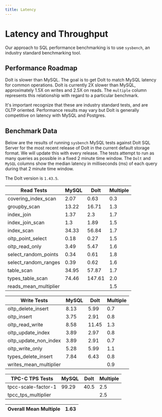 ```yaml
---
title: Latency
---
```


# Latency and Throughput

Our approach to SQL performance benchmarking is to use `sysbench`, an
industry standard benchmarking tool.

## Performance Roadmap

Dolt is slower than MySQL. The goal is to get Dolt to match 
MySQL latency for common operations. Dolt is currently 2X slower 
than MySQL, approximately 1.5X on writes and 2.5X on reads. The 
`multiple` column represents this relationship with regard to a 
particular benchmark.

It's important recognize that these are industry standard tests, and
are OLTP oriented. Performance results may vary but Dolt is 
generally competitive on latency with MySQL and Postgres.

## Benchmark Data

Below are the results of running `sysbench` MySQL tests against Dolt
SQL Server for the most recent release of Dolt in the current default 
storage format. We will update this with every release. The tests 
attempt to run as many queries as possible in a fixed 2 minute time 
window. The `Dolt` and `MySQL` columns show the median latency in 
milliseconds (ms) of each query during that 2 minute time window.

The Dolt version is `1.43.5`.

<!-- START___DOLT___LATENCY_RESULTS_TABLE -->
|       Read Tests        | MySQL |  Dolt  | Multiple |
|-------------------------|-------|--------|----------|
| covering\_index\_scan   |  2.07 |   0.63 |      0.3 |
| groupby\_scan           | 13.22 |  16.71 |      1.3 |
| index\_join             |  1.37 |    2.3 |      1.7 |
| index\_join\_scan       |   1.3 |   1.89 |      1.5 |
| index\_scan             | 34.33 |  56.84 |      1.7 |
| oltp\_point\_select     |  0.18 |   0.27 |      1.5 |
| oltp\_read\_only        |  3.49 |   5.47 |      1.6 |
| select\_random\_points  |  0.34 |   0.61 |      1.8 |
| select\_random\_ranges  |  0.39 |   0.62 |      1.6 |
| table\_scan             | 34.95 |  57.87 |      1.7 |
| types\_table\_scan      | 74.46 | 147.61 |      2.0 |
| reads\_mean\_multiplier |       |        |      1.5 |

|       Write Tests        | MySQL | Dolt  | Multiple |
|--------------------------|-------|-------|----------|
| oltp\_delete\_insert     |  8.13 |  5.99 |      0.7 |
| oltp\_insert             |  3.75 |  2.91 |      0.8 |
| oltp\_read\_write        |  8.58 | 11.45 |      1.3 |
| oltp\_update\_index      |  3.89 |  2.97 |      0.8 |
| oltp\_update\_non\_index |  3.89 |  2.91 |      0.7 |
| oltp\_write\_only        |  5.28 |  5.99 |      1.1 |
| types\_delete\_insert    |  7.84 |  6.43 |      0.8 |
| writes\_mean\_multiplier |       |       |      0.9 |

|    TPC-C TPS Tests    | MySQL | Dolt | Multiple |
|-----------------------|-------|------|----------|
| tpcc-scale-factor-1   | 99.29 | 40.5 |      2.5 |
| tpcc\_tps\_multiplier |       |      |      2.5 |

| Overall Mean Multiple | 1.63 |
|-----------------------|------|
<!-- END___DOLT___LATENCY_RESULTS_TABLE -->
<br/>